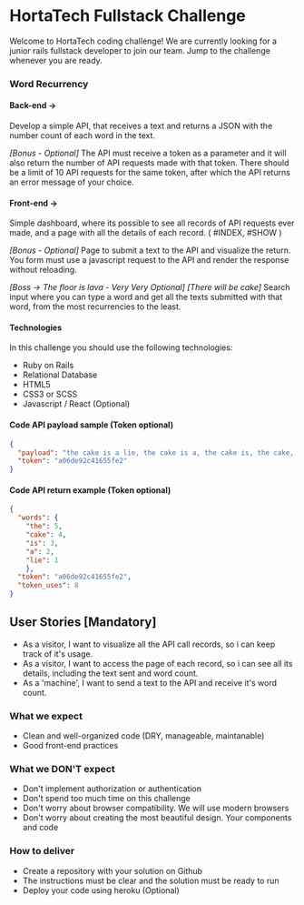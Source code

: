 # HortaTech Fullstack Challenge

Welcome to HortaTech coding challenge! We are currently looking for a junior rails fullstack developer to join our team. Jump to the challenge whenever you are ready.

### Word Recurrency

#### Back-end ->

Develop a simple API, that receives a text and returns a JSON with the number count of each word in the text.

*[Bonus - Optional]* The API must receive a token as a parameter and it will also return the number of API requests made with that token. There should be a limit of 10 API requests for the same token, after which the API returns an error message of your choice.

#### Front-end ->

Simple dashboard, where its possible to see all records of API requests ever made, and a page with all the details of each record.
( #INDEX, #SHOW )

*[Bonus - Optional]* Page to submit a text to the API and visualize the return. You form must use a javascript request to the API and render the response without reloading.

*[Boss -> The floor is lava - Very Very Optional] [There will be cake]* Search input where you can type a word and get all the texts submitted with that word, from the most recurrencies to the least.

#### Technologies

In this challenge you should use the following technologies:
* Ruby on Rails
* Relational Database
* HTML5
* CSS3 or SCSS
* Javascript / React (Optional)

#### Code API payload sample (Token optional)

```JSON
{
  "payload": "the cake is a lie, the cake is a, the cake is, the cake, the",
  "token": "a06de92c41655fe2"
}
```

#### Code API return example (Token optional)

```JSON
{
  "words": {
    "the": 5,
    "cake": 4,
    "is": 3,
    "a": 2,
    "lie": 1
    },
  "token": "a06de92c41655fe2",
  "token_uses": 8
}
```

## User Stories [Mandatory]

* As a visitor, I want to visualize all the API call records, so i can keep track of it's usage.
* As a visitor, I want to access the page of each record, so i can see all its details, including the text sent and word count.
* As a 'machine', I want to send a text to the API and receive it's word count.

### What we expect
* Clean and well-organized code (DRY, manageable, maintanable)
* Good front-end practices

### What we DON'T expect
* Don't implement authorization or authentication
* Don't spend too much time on this challenge
* Don't worry about browser compatibility. We will use modern browsers
* Don't worry about creating the most beautiful design. Your components and code


### How to deliver

* Create a repository with your solution on Github
* The instructions must be clear and the solution must be ready to run
* Deploy your code using heroku (Optional)
